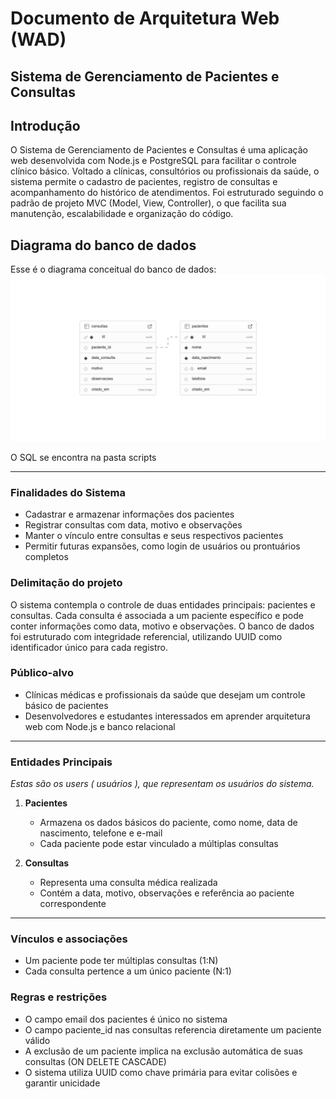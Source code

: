 # Documento de Arquitetura Web (WAD)

## Sistema de Gerenciamento de Pacientes e Consultas

## Introdução

O Sistema de Gerenciamento de Pacientes e Consultas é uma aplicação web desenvolvida com Node.js e PostgreSQL para facilitar o controle clínico básico. Voltado a clínicas, consultórios ou profissionais da saúde, o sistema permite o cadastro de pacientes, registro de consultas e acompanhamento do histórico de atendimentos. Foi estruturado seguindo o padrão de projeto MVC (Model, View, Controller), o que facilita sua manutenção, escalabilidade e organização do código.

## Diagrama do banco de dados

Esse é o diagrama conceitual do banco de dados:
![Supabase Projeto](./assets/supabase-projeto.png)

O SQL se encontra na pasta scripts

---

### Finalidades do Sistema

- Cadastrar e armazenar informações dos pacientes
- Registrar consultas com data, motivo e observações
- Manter o vínculo entre consultas e seus respectivos pacientes
- Permitir futuras expansões, como login de usuários ou prontuários completos

### Delimitação do projeto

O sistema contempla o controle de duas entidades principais: pacientes e consultas. Cada consulta é associada a um paciente específico e pode conter informações como data, motivo e observações. O banco de dados foi estruturado com integridade referencial, utilizando UUID como identificador único para cada registro.

### Público-alvo

- Clínicas médicas e profissionais da saúde que desejam um controle básico de pacientes
- Desenvolvedores e estudantes interessados em aprender arquitetura web com Node.js e banco relacional

---

### Entidades Principais

*Estas são os users ( usuários ), que representam os usuários do sistema.*

1. **Pacientes**
   - Armazena os dados básicos do paciente, como nome, data de nascimento, telefone e e-mail
   - Cada paciente pode estar vinculado a múltiplas consultas

2. **Consultas**
   - Representa uma consulta médica realizada
   - Contém a data, motivo, observações e referência ao paciente correspondente

---

### Vínculos e associações

- Um paciente pode ter múltiplas consultas (1:N)
- Cada consulta pertence a um único paciente (N:1)

### Regras e restrições 

- O campo email dos pacientes é único no sistema
- O campo paciente_id nas consultas referencia diretamente um paciente válido
- A exclusão de um paciente implica na exclusão automática de suas consultas (ON DELETE CASCADE)
- O sistema utiliza UUID como chave primária para evitar colisões e garantir unicidade